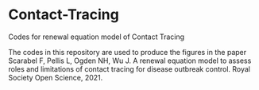 # Contact-Tracing
Codes for renewal equation model of Contact Tracing

The codes in this repository are used to produce the figures in the paper
Scarabel F, Pellis L, Ogden NH, Wu J. A renewal equation model to assess roles and limitations of contact tracing for disease outbreak control. Royal Society Open Science, 2021.
